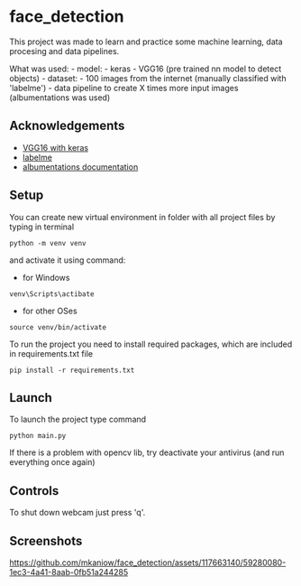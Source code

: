 # face_detection

This project was made to learn and practice some machine learning, data procesing and data pipelines. 

What was used:
    - model:
        - keras
        - VGG16 (pre trained nn model to detect objects)
    - dataset:
        - 100 images from the internet (manually classified with 'labelme')
        - data pipeline to create X times more input images (albumentations was used)

## Acknowledgements

 - [VGG16 with keras](https://towardsdatascience.com/step-by-step-vgg16-implementation-in-keras-for-beginners-a833c686ae6c)
 - [labelme](https://www.v7labs.com/blog/labelme-guide)
 - [albumentations documentation](https://albumentations.ai/docs/)

## Setup

You can create new virtual environment in folder with all project files by typing in terminal

```
python -m venv venv
```

and activate it using command:

- for Windows

```
venv\Scripts\actibate
```

- for other OSes

```
source venv/bin/activate
```

To run the project you need to install required packages, which are included in requirements.txt file

```
pip install -r requirements.txt
```
## Launch

To launch the project type command

```
python main.py
```

If there is a problem with opencv lib, try deactivate your antivirus (and run everything once again)

## Controls

To shut down webcam just press 'q'.

## Screenshots

https://github.com/mkaniow/face_detection/assets/117663140/59280080-1ec3-4a41-8aab-0fb51a244285
